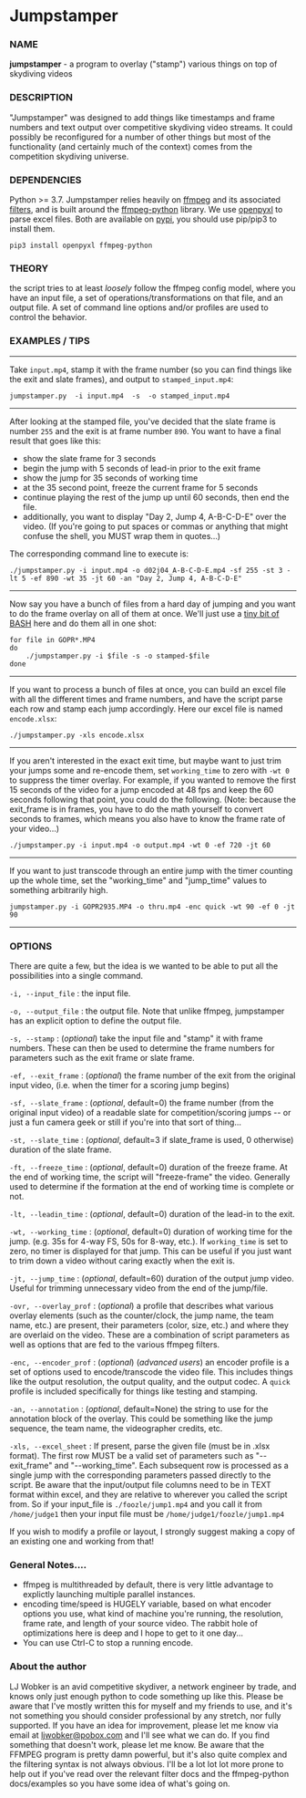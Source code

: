 # Jumpstamper

### NAME ###

**jumpstamper** - a program to overlay ("stamp") various things on top of skydiving videos

### DESCRIPTION ### 
"Jumpstamper" was designed to add things like timestamps and frame numbers and text output over competitive
skydiving video streams.  It could possibly be reconfigured for a number of other things but most of the functionality (and certainly much of the context) comes from the competition skydiving universe.

### DEPENDENCIES ###
Python >= 3.7.  Jumpstamper relies heavily on [ffmpeg](https://github.com/kkroening/ffmpeg-python/) and its associated [filters](https://ffmpeg.org/ffmpeg-filters.html), and is built around the [ffmpeg-python](https://github.com/kkroening/ffmpeg-python/blob/master/README.md) library.  We use [openpyxl](https://openpyxl.readthedocs.io/en/stable/) to parse excel files.  Both are available on [pypi](http://pypi.org), you should use pip/pip3 to install them.

```
pip3 install openpyxl ffmpeg-python
```

### THEORY ###
the script tries to at least *loosely* follow the ffmpeg config model, where you have an input file, a set of operations/transformations on that file, and an output file.  A set of command line options and/or profiles are used to control the behavior.  


### EXAMPLES / TIPS ###

---


Take `input.mp4`, stamp it with the frame number (so you can find things like the exit and slate frames), and output to `stamped_input.mp4`:
```
jumpstamper.py  -i input.mp4  -s  -o stamped_input.mp4 
```

---


After looking at the stamped file, you've decided that the slate frame is number `255` and the exit is at frame number `890`.  You want to have a final result that goes like this:
 - show the slate frame for 3 seconds
 - begin the jump with 5 seconds of lead-in prior to the exit frame
 - show the jump for 35 seconds of working time
 - at the 35 second point, freeze the current frame for 5 seconds
 - continue playing the rest of the jump up until 60 seconds, then end the file.
 - additionally, you want to display "Day 2, Jump 4, A-B-C-D-E" over the video.  (If you're going to put spaces or commas or anything that might confuse the shell, you MUST wrap them in quotes...)

The corresponding command line to execute is:
 ```
 ./jumpstamper.py -i input.mp4 -o d02j04_A-B-C-D-E.mp4 -sf 255 -st 3 -lt 5 -ef 890 -wt 35 -jt 60 -an "Day 2, Jump 4, A-B-C-D-E"
```

---

Now say you have a bunch of files from a hard day of jumping and you want to do the frame overlay on all of them at once.  We'll just use a [tiny bit of BASH](https://tldp.org/LDP/abs/html/abs-guide.html#EX22) here and do them all in one shot:
```
for file in GOPR*.MP4
do 
    ./jumpstamper.py -i $file -s -o stamped-$file
done
```

---

If you want to process a bunch of files at once, you can build an excel file with all the different times and frame numbers, and have the script parse each row and stamp each jump accordingly.  Here our excel file is named `encode.xlsx`:
```
./jumpstamper.py -xls encode.xlsx
```

---

If you aren't interested in the exact exit time, but maybe want to just trim your jumps some and re-encode them, set `working_time` to zero with `-wt 0` to suppress the timer overlay.  For example, if you wanted to remove the first 15 seconds of the video for a jump encoded at 48 fps and keep the 60 seconds following that point, you could do the following.  (Note: because the exit_frame is in frames, you have to do the math yourself to convert seconds to frames, which means you also have to know the frame rate of your video...)
```
./jumpstamper.py -i input.mp4 -o output.mp4 -wt 0 -ef 720 -jt 60
```

---

If you want to just transcode through an entire jump with the timer counting up the whole time, set the "working_time" and "jump_time" values to something arbitrarily high.  
```
jumpstamper.py -i GOPR2935.MP4 -o thru.mp4 -enc quick -wt 90 -ef 0 -jt 90
```

---



### OPTIONS ###

There are quite a few, but the idea is we wanted to be able to put all the possibilities into a single command.  

`-i, --input_file` : the input file.

`-o, --output_file` : the output file.  Note that unlike ffmpeg, jumpstamper has an explicit option to define the output file.  

`-s, --stamp` : (*optional*) take the input file and "stamp" it with frame numbers.  These can then be used to determine the frame numbers for parameters such as the exit frame or slate frame.

`-ef, --exit_frame` : (*optional*) the frame number of the exit from the original input video, (i.e. when the timer for a scoring jump begins)

`-sf, --slate_frame` : (*optional*, default=0) the frame number (from the original input video) of a readable slate for competition/scoring jumps -- or just a fun camera geek or still if you're into that sort of thing...

`-st, --slate_time` : (*optional*, default=3 if slate_frame is used, 0 otherwise) duration of the slate frame.

`-ft, --freeze_time` : (*optional*, default=0) duration of the freeze frame.  At the end of working time, the script will "freeze-frame" the video.  Generally used to determine if the formation at the end of working time is complete or not.  

`-lt, --leadin_time` : (*optional*, default=0) duration of the lead-in to the exit.   

`-wt, --working_time` : (*optional*, default=0) duration of working time for the jump.  (e.g. 35s for 4-way FS, 50s for 8-way, etc.).  If `working_time` is set to zero, no timer is displayed for that jump.  This can be useful if you just want to trim down a video without caring exactly when the exit is.

`-jt, --jump_time` : (*optional*, default=60) duration of the output jump video.  Useful for trimming unnecessary video from the end of the jump/file.

`-ovr, --overlay_prof` : (*optional*) a profile that describes what various overlay elements (such as the counter/clock, the jump name, the team name, etc.) are present, their parameters (color, size, etc.) and where they are overlaid on the video.  These are a combination of script parameters as well as options that are fed to the various ffmpeg filters.

`-enc, --encoder_prof` : (*optional*)  (*advanced users*) an encoder profile is a set of options used to encode/transcode the video file.  This includes things like the output resolution, the output quality, and the output codec.  A `quick` profile is included specifically for things like testing and stamping.

`-an, --annotation` : (*optional*, default=None) the string to use for the annotation block of the overlay.  This could be something like the jump sequence, the team name, the videographer credits, etc.

`-xls, --excel_sheet` : If present, parse the given file (must be in .xlsx format).  The first row MUST be a valid set of parameters such as "--exit_frame" and "--working_time".  Each subsequent row is processed as a single jump with the corresponding parameters passed directly to the script.  Be aware that the input/output file columns need to be in TEXT format within excel, and they are relative to wherever you called the script from.  So if your input_file is `./foozle/jump1.mp4` and you call it from `/home/judge1` then your input file must be `/home/judge1/foozle/jump1.mp4`


If you wish to modify a profile or layout, I strongly suggest making a copy of an existing one and working from that!


 ### General Notes.... ###
 - ffmpeg is multithreaded by default, there is very little advantage to explictly launching multiple parallel instances.  
 - encoding time/speed is HUGELY variable, based on what encoder options you use,  what kind of machine you're running, the resolution, frame rate, and length of your source video.  The rabbit hole of optimizations here is deep and I hope to get to it one day...
 - You can use Ctrl-C to stop a running encode.


### About the author ###
LJ Wobker is an avid competitive skydiver, a network engineer by trade, and knows only just enough python to code something up like this.  Please be aware that I've mostly written this for myself and my friends to use, and it's not something you should consider professional by any stretch, nor fully supported.  If you have an idea for improvement, please let me know via email at [ljwobker@pobox.com](mailto:ljwobker@pobox.com) and I'll see what we can do.  If you find something that doesn't work, please let me know.  Be aware that the FFMPEG program is pretty damn powerful, but it's also quite complex and the filtering syntax is not always obvious.  I'll be a lot lot lot more prone to help out if you've read over the relevant filter docs and the ffmpeg-python docs/examples so you have some idea of what's going on.